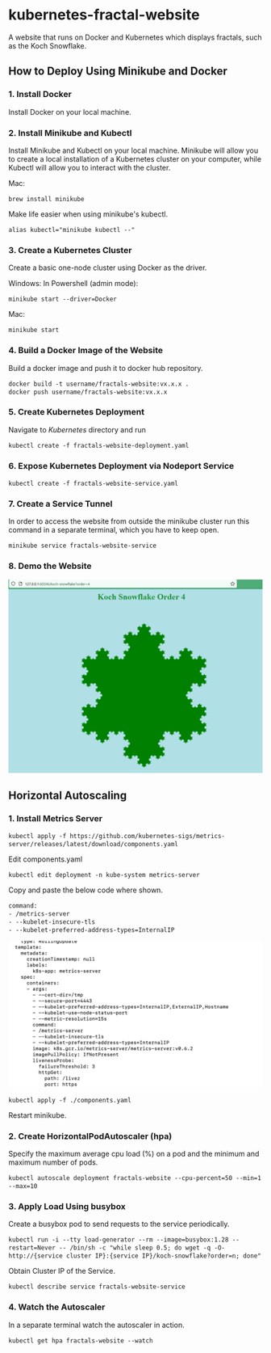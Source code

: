 # kubernetes-fractal-website
A website that runs on Docker and Kubernetes which displays fractals, such as the Koch Snowflake.

## How to Deploy Using Minikube and Docker

### 1. Install Docker
Install Docker on your local machine.

### 2. Install Minikube and Kubectl
Install Minikube and Kubectl on your local machine. Minikube will allow you to create a local installation of a Kubernetes cluster on your computer, while Kubectl will allow you to interact with the cluster.

Mac:
```Terminal
brew install minikube
```
Make life easier when using minikube's kubectl.
```Terminal 
alias kubectl="minikube kubectl --"
```

### 3. Create a Kubernetes Cluster
Create a basic one-node cluster using Docker as the driver.

Windows:
In Powershell (admin mode):
```pwsh 
minikube start --driver=Docker
```

Mac:
```Terminal
minikube start
```

### 4. Build a Docker Image of the Website
Build a docker image and push it to docker hub repository.

```
docker build -t username/fractals-website:vx.x.x .
docker push username/fractals-website:vx.x.x
```

### 5. Create Kubernetes Deployment
Navigate to *Kubernetes* directory and run
```
kubectl create -f fractals-website-deployment.yaml
```
### 6. Expose Kubernetes Deployment via Nodeport Service
```
kubectl create -f fractals-website-service.yaml
```

### 7. Create a Service Tunnel
In order to access the website from outside the minikube cluster run this command in a separate terminal, which you have to keep open.
```
minikube service fractals-website-service
```

### 8. Demo the Website

![Page Displaying Koch Snowflake](expected_result.png)

## Horizontal Autoscaling

### 1. Install Metrics Server
```
kubectl apply -f https://github.com/kubernetes-sigs/metrics-server/releases/latest/download/components.yaml
```
Edit components.yaml
```
kubectl edit deployment -n kube-system metrics-server
```
Copy and paste the below code where shown.
```
command:
- /metrics-server
- --kubelet-insecure-tls
- --kubelet-preferred-address-types=InternalIP
```
![Edit components.yaml](components_metrics_server.png)
```
kubectl apply -f ./components.yaml
```
Restart minikube.

### 2. Create HorizontalPodAutoscaler (hpa)
Specify the maximum average cpu load (%) on a pod and the minimum and maximum number of pods.
```
kubectl autoscale deployment fractals-website --cpu-percent=50 --min=1 --max=10
```
### 3. Apply Load Using busybox
Create a busybox pod to send requests to the service periodically.
```
kubectl run -i --tty load-generator --rm --image=busybox:1.28 --restart=Never -- /bin/sh -c "while sleep 0.5; do wget -q -O- http://{service cluster IP}:{service IP}/koch-snowflake?order=n; done"
```

Obtain Cluster IP of the Service.
```
kubectl describe service fractals-website-service
```
### 4. Watch the Autoscaler
In a separate terminal watch the autoscaler in action.
```
kubectl get hpa fractals-website --watch
```